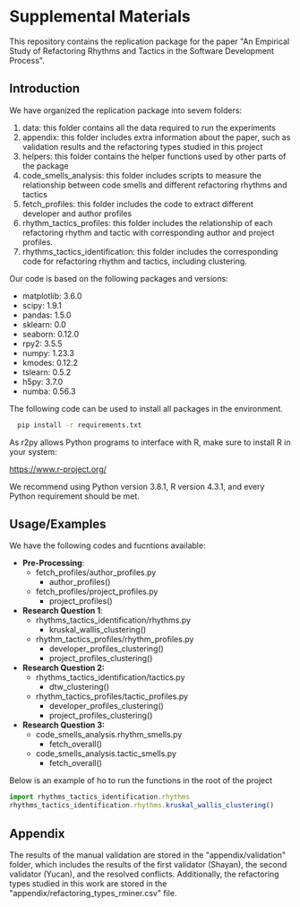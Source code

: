 
# Supplemental Materials

This repository contains the replication package for the paper "An Empirical Study of Refactoring Rhythms and Tactics in the Software Development Process".


## Introduction



We have organized the replication package into sevem folders:

1. data: this folder contains all the data required to run the experiments
2. appendix: this folder includes extra information about the paper, such as validation results and the refactoring types studied in this project
3. helpers: this folder contains the helper functions used by other parts of the package
4. code_smells_analysis: this folder includes scripts to measure the relationship between code smells and different refactoring rhythms and tactics
5. fetch_profiles: this folder includes the code to extract different developer and author profiles
6. rhythm_tactics_profiles: this folder includes the relationship of each refactoring rhythm and tactic with corresponding author and project profiles.
7. rhythms_tactics_identification: this folder includes the corresponding code for refactoring rhythm and tactics, including clustering.


Our code is based on the following packages and versions:
- matplotlib: 3.6.0
- scipy: 1.9.1
- pandas: 1.5.0
- sklearn: 0.0
- seaborn: 0.12.0
- rpy2: 3.5.5
- numpy: 1.23.3
- kmodes: 0.12.2
- tslearn: 0.5.2
- h5py: 3.7.0
- numba: 0.56.3

The following code can be used to install all packages in the environment.
```bash
  pip install -r requirements.txt
```

As r2py allows Python programs to interface with R, make sure to install R in your system:

https://www.r-project.org/


We recommend using Python version 3.8.1, R version 4.3.1, and every Python requirement should be met.

    
## Usage/Examples

We have the following codes and fucntions available:
- **Pre-Processing**:
    - fetch_profiles/author_profiles.py
        - author_profiles()
    - fetch_profiles/project_profiles.py
        - project_profiles()
- **Research Question 1**:
    - rhythms_tactics_identification/rhythms.py
        - kruskal_wallis_clustering()
    - rhythm_tactics_profiles/rhythm_profiles.py
        - developer_profiles_clustering()
        - project_profiles_clustering()
- **Research Question 2:**
    - rhythms_tactics_identification/tactics.py
        - dtw_clustering()
    - rhythm_tactics_profiles/tactic_profiles.py
        - developer_profiles_clustering()
        - project_profiles_clustering()
- **Research Question 3:**
    - code_smells_analysis.rhythm_smells.py
        - fetch_overall()
    - code_smells_analysis.tactic_smells.py
        - fetch_overall()

Below is an example of ho to run the functions in the root of the project
```javascript
import rhythms_tactics_identification.rhythms
rhythms_tactics_identification.rhythms.kruskal_wallis_clustering()
```


## Appendix

The results of the manual validation are stored in the "appendix/validation" folder, which includes the results of the first validator (Shayan), the second validator (Yucan), and the resolved conflicts. Additionally, the refactoring types studied in this work are stored in the "appendix/refactoring_types_rminer.csv" file.




